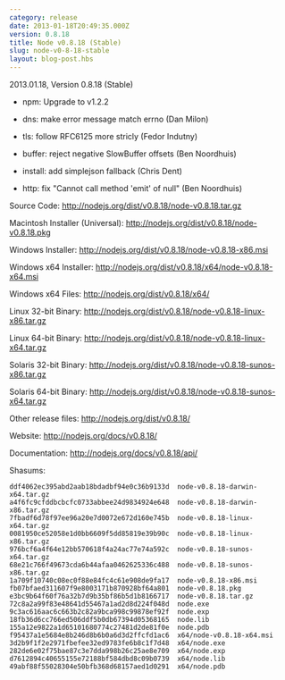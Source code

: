 ```yaml
---
category: release
date: 2013-01-18T20:49:35.000Z
version: 0.8.18
title: Node v0.8.18 (Stable)
slug: node-v0-8-18-stable
layout: blog-post.hbs
---
```


2013.01.18, Version 0.8.18 (Stable)

* npm: Upgrade to v1.2.2

* dns: make error message match errno (Dan Milon)

* tls: follow RFC6125 more stricly (Fedor Indutny)

* buffer: reject negative SlowBuffer offsets (Ben Noordhuis)

* install: add simplejson fallback (Chris Dent)

* http: fix "Cannot call method 'emit' of null" (Ben Noordhuis)


Source Code: http://nodejs.org/dist/v0.8.18/node-v0.8.18.tar.gz

Macintosh Installer (Universal): http://nodejs.org/dist/v0.8.18/node-v0.8.18.pkg

Windows Installer: http://nodejs.org/dist/v0.8.18/node-v0.8.18-x86.msi

Windows x64 Installer: http://nodejs.org/dist/v0.8.18/x64/node-v0.8.18-x64.msi

Windows x64 Files: http://nodejs.org/dist/v0.8.18/x64/

Linux 32-bit Binary: http://nodejs.org/dist/v0.8.18/node-v0.8.18-linux-x86.tar.gz

Linux 64-bit Binary: http://nodejs.org/dist/v0.8.18/node-v0.8.18-linux-x64.tar.gz

Solaris 32-bit Binary: http://nodejs.org/dist/v0.8.18/node-v0.8.18-sunos-x86.tar.gz

Solaris 64-bit Binary: http://nodejs.org/dist/v0.8.18/node-v0.8.18-sunos-x64.tar.gz

Other release files: http://nodejs.org/dist/v0.8.18/

Website: http://nodejs.org/docs/v0.8.18/

Documentation: http://nodejs.org/docs/v0.8.18/api/

Shasums:

```
ddf4062ec395abd2aab18bdadbf94e0c36b9133d  node-v0.8.18-darwin-x64.tar.gz
a4f6fc9cfddbcbcfc0733abbee24d9834924e648  node-v0.8.18-darwin-x86.tar.gz
7fbadf6d78f97ee96a20e7d0072e672d160e745b  node-v0.8.18-linux-x64.tar.gz
0081950ce52058e1d0bb6609f5dd85819e39b90c  node-v0.8.18-linux-x86.tar.gz
976bcf6a4f64e12bb570618f4a24ac77e74a592c  node-v0.8.18-sunos-x64.tar.gz
68e21c766f49673cda6b44afaa0462625336c488  node-v0.8.18-sunos-x86.tar.gz
1a709f10740c08ec0f88e84fc4c61e908de9fa17  node-v0.8.18-x86.msi
fb07bfaed311607f9e8003171b870928bf64a801  node-v0.8.18.pkg
e3bc9b64f60f76a32b7d9b35bf86b5d1b8166717  node-v0.8.18.tar.gz
72c8a2a99f83e48641d55467a1ad2d8d224f048d  node.exe
9c3ac616aac6c663b2c82a9bca998c99878ef92f  node.exp
18fb36d6cc766ed506ddf5b0db67394d05368165  node.lib
155a12e9822a1d65101680774c27481d2de81f0e  node.pdb
f95437a1e5684e8b246d8b6b0a6d3d2ffcfd1ac6  x64/node-v0.8.18-x64.msi
3d2b9f1f2e2971fbefee32ed9783fe6b8c1f7d48  x64/node.exe
282de6e02f75bae87c3e7dda998b26c25ae8e709  x64/node.exp
d7612894c40655155e72188bf584dbd8c09b0739  x64/node.lib
49abf88f55028304e50bfb368d68157aed1d0291  x64/node.pdb
```
